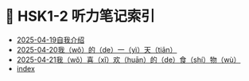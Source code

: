 # 📒 HSK1-2 听力笔记索引

- [2025-04-19自我介绍](./2025-04-19自我介绍.md)
- [2025-04-20我（wǒ）的（de）一（yì）天（tiān）](./2025-04-20我（wǒ）的（de）一（yì）天（tiān）.md)
- [2025-04-21我（wǒ）喜（xǐ）欢（huān）的（de）食（shí）物（wù）](./2025-04-21我（wǒ）喜（xǐ）欢（huān）的（de）食（shí）物（wù）.md)
- [index](./index.md)